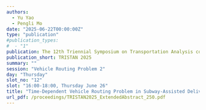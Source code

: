 ```yaml
---
authors:
  - Yu Yao
  - Pengli Mo
date: "2025-06-22T00:00:00Z"
type: "publication"
#publication_types:
#  - "1"
publication: The 12th Triennial Symposium on Transportation Analysis conference
publication_short: TRISTAN 2025
summary: ""
session: "Vehicle Routing Problem 2"
day: "Thursday"
slot_no: "12"
slot: "16:00-18:00, Thursday June 26"
title: "Time-Dependent Vehicle Routing Problem in Subway-Assisted Delivery Systems"
url_pdf: /proceedings/TRISTAN2025_ExtendedAbstract_250.pdf
---
```

